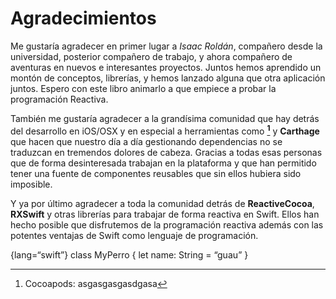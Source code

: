 # Agradecimientos
Me gustaría agradecer en primer lugar a *Isaac Roldán*, compañero desde la universidad, posterior compañero de trabajo, y ahora compañero de aventuras en nuevos e interesantes proyectos. Juntos hemos aprendido un montón de conceptos, librerías, y hemos lanzado alguna que otra aplicación juntos. Espero con este libro animarlo a que empiece a probar la programación Reactiva.

También me gustaría agradecer a la grandísima comunidad que hay detrás del desarrollo en iOS/OSX y en especial a herramientas como **[^1]** y **Carthage** que hacen que nuestro día a día gestionando dependencias no se traduzcan en tremendos dolores de cabeza. Gracias a todas esas personas que de forma desinteresada trabajan en la plataforma y que han permitido tener una fuente de componentes reusables que sin ellos hubiera sido imposible.

Y ya por último agradecer a toda la comunidad detrás de **ReactiveCocoa**, **RXSwift** y otras librerías para trabajar de forma reactiva en Swift. Ellos han hecho posible que disfrutemos de la programación reactiva además con las potentes ventajas de Swift como lenguaje de programación.

{lang=“swift”} 
class MyPerro {
  let name: String = “guau”
}

[^1]:	Cocoapods: asgasgasgasdgasa